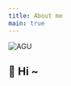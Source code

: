 ```yaml
---
title: About me
main: true
---
```

![AGU](https://res.cloudinary.com/dkvqvzty1/image/upload/v1695305853/nhattienblog/about-me/IMG20230506091531_rnsnvv.jpg)
## 👋 Hi ~ 

<!-- Xin chào, rất vui được gặp bạn tại nơi này, mình là Tiến và đây là một góc nhỏ trên Internet, nơi mình "trồng và chăm sóc" những ghi chú của mình. Mình ghi lại những thứ mà mình quan tâm, và xuất bản nó dưới dạng một trang web tĩnh. [Trang web này được xây dựng bằng gì?](garden/trang-web-nay-duoc-xay-bang-gi). -->
<!---->
<!-- Trang blog này mình vẫn đang thử nghiệm với cấu trúc của một [Digital Garden](../garden/digital-garden). -->

<!-- ## 👉 About me -->
<!-- ### Thông tin cơ bản -->
<!-- - 💻 Sinh viên CNTT -->
<!-- - 🗺 Thích tìm hiểu đủ thứ -->
<!-- ### Những thứ mình quan tâm -->
<!-- - Lập trình -->
<!-- - Âm nhạc -->
<!-- - ...(và có lẽ còn nhiều hơn nữa :))) -->


